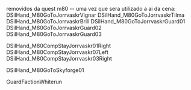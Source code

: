 removidos da quest m80 -- uma vez que sera utilizado a ai da cena:
DSilHand_M80GoToJorrvaskrVignar
DSilHand_M80GoToJorrvaskrTilma
DSilHand_M80GoToJorrvaskrBrill
DSilHand_M80GoToJorrvaskrGuard01
DSilHand_M80GoToJorrvaskrGuard02
DSilHand_M80GoToJorrvaskrGuard03



DSilHand_M80CompStayJorrvaskr01Right
DSilHand_M80CompStayJorrvaskr07Left
DSilHand_M80CompStayJorrvaskr03Right



DSilHand_M80GoToSkyforge01



GuardFactionWhiterun










